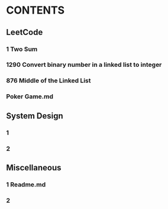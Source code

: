 # CONTENTS

## LeetCode
### 1 Two Sum
### 1290 Convert binary number in a linked list to integer
### 876 Middle of the Linked List
### Poker Game.md

## System Design
### 1
### 2

## Miscellaneous
### 1 Readme.md
### 2










